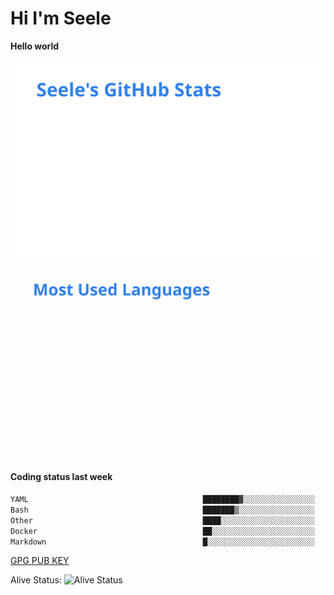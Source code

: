 <h1>Hi I'm Seele</h1>

<b>Hello world</b>

<img src='/assets/stats.svg' alt="Seele's github stats" > <img src='/assets/top-langs.svg' alt="Seele's github langs">

<h4>Coding status last week </h4>

<!--START_SECTION:waka-->

```txt
YAML                                       ████████▓░░░░░░░░░░░░░░░░   34.05 %
Bash                                       ███████▒░░░░░░░░░░░░░░░░░   29.30 %
Other                                      ████░░░░░░░░░░░░░░░░░░░░░   16.50 %
Docker                                     ██░░░░░░░░░░░░░░░░░░░░░░░   08.35 %
Markdown                                   █░░░░░░░░░░░░░░░░░░░░░░░░   04.16 %
```

<!--END_SECTION:waka-->

[GPG PUB KEY](https://keys.openpgp.org/vks/v1/by-fingerprint/3FCE91BF5B9666B55B67213C4C57B7824A5B6680)

Alive Status: ![Alive Status](https://hc.dvd.moe/badge/60bc779b-9835-415f-9cb9-15fd9d/ZsLaAAbE.svg)
